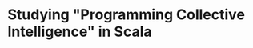 Studying "Programming Collective Intelligence" in Scala
=======================================================
